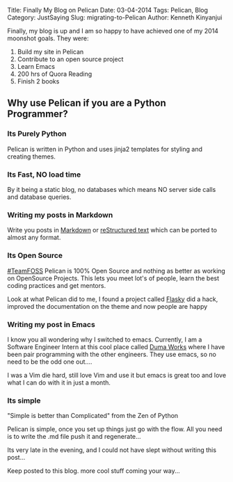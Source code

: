 Title: Finally My Blog on Pelican
Date: 03-04-2014
Tags: Pelican, Blog
Category: JustSaying
Slug: migrating-to-Pelican
Author: Kenneth Kinyanjui


Finally, my blog is up and I am so happy to have achieved one of my 2014 moonshot goals. They were:

1. Build my site in Pelican
2. Contribute to an open source project
3. Learn Emacs
4. 200 hrs of Quora Reading
5. Finish 2 books 

## Why use Pelican if you are a Python Programmer?

### Its Purely Python

Pelican is written in Python and uses jinja2 templates for styling and creating themes.

### Its Fast, NO load time

By it being a static blog, no databases which means NO server side calls and database queries.
 
### Writing my posts in Markdown

Write you posts in [Markdown](http://daringfireball.net/projects/markdown/syntax) or [reStructured text](http://docutils.sourceforge.net/rst.html) which can be ported to almost any format.

### Its Open Source 
[#TeamFOSS](https://twitter.com/hashtag/Foss) Pelican is 100% Open Source and nothing as better as working on OpenSource Projects. This lets you meet lot's of people, learn the best coding practices and get mentors.

Look at what Pelican did to me, I found a project called [Flasky](http://https://github.com/fjavieralba/flasky) did a hack, improved the documentation on the theme and now people are happy 
### Writing my post in Emacs

I know you all wondering why I switched to emacs. Currently, I am a Software Engineer Intern at this cool place called [Duma Works](http://dumaworks.com) where I have been pair programming with the other engineers. They use emacs, so no need to be the odd one out.... 

I was a Vim die hard, still love Vim and use it but emacs is great too and love what I can do with it in just a month.

### Its simple 
"Simple is better than Complicated" from the Zen of Python

Pelican is simple, once you set up things just go with the flow. All you need is to write the .md file push it and regenerate...


Its very late in the evening, and I could not have slept without writing this post... 

Keep posted to this blog. more cool stuff coming your way...
